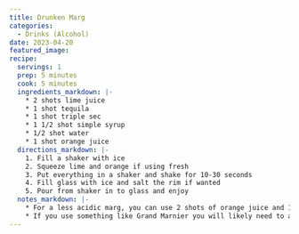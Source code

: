 ```yaml
---
title: Drunken Marg
categories: 
  - Drinks (Alcohol)
date: 2023-04-20
featured_image: 
recipe:
  servings: 1
  prep: 5 minutes
  cook: 5 minutes
  ingredients_markdown: |-
    * 2 shots lime juice
    * 1 shot tequila 
    * 1 shot triple sec
    * 1 1/2 shot simple syrup 
    * 1/2 shot water
    * 1 shot orange juice 
  directions_markdown: |-
    1. Fill a shaker with ice
    2. Squeeze lime and orange if using fresh
    3. Put everything in a shaker and shake for 10-30 seconds
    4. Fill glass with ice and salt the rim if wanted
    5. Pour from shaker in to glass and enjoy
  notes_markdown: |-
    * For a less acidic marg, you can use 2 shots of orange juice and 1 shot of lime, but you need to use only 1/2-1 shot of simple syrup since the orange is sweeter.
    * If you use something like Grand Marnier you will likely need to add more water or simple syrup to balance the added alcohol or drop it to 1/2 shot of Grand Marnier.
---
```

